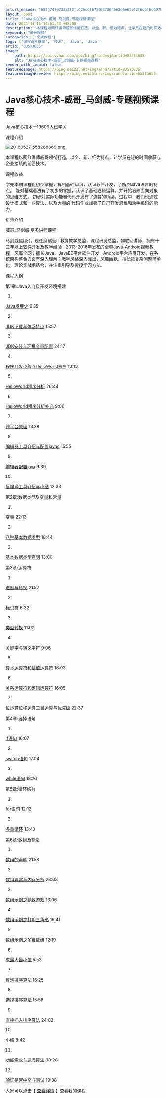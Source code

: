 ```yaml
---
arturl_encode: "68747470733a2f2f:626c6f672e6373646e2e6e65742f6d6f6c6979696e67697473:2f61727469636c652f64657461696c732f3833353733363335"
layout: post
title: "Java核心技术-威哥_马剑威-专题视频课程"
date: 2021-10-15 14:01:44 +08:00
description: "本课程以网红讲师威哥领衔打造，以全、新、细为特点，让学员在短的时间收获与企业接轨的前沿技术。_威哥视"
keywords: "威哥视频"
categories: ['视频教程']
tags: ['编程语言框架', '技术', 'Java', 'Java']
artid: "83573635"
image:
    path: https://api.vvhan.com/api/bing?rand=sj&artid=83573635
    alt: "Java核心技术-威哥_马剑威-专题视频课程"
render_with_liquid: false
featuredImage: https://bing.ee123.net/img/rand?artid=83573635
featuredImagePreview: https://bing.ee123.net/img/rand?artid=83573635
---
```


# Java核心技术-威哥\_马剑威-专题视频课程

Java核心技术—19609人已学习
  

课程介绍
  
![201605271658286869.png](https://img-bss.csdn.net/201605271658286869.png)
  
本课程以网红讲师威哥领衔打造，以全、新、细为特点，让学员在短的时间收获与企业接轨的前沿技术。
  

课程收益
  
学完本期课程能初步掌握计算机基础知识，认识软件开发，了解到Java语言的特点。 能对基础语法有了初步的掌握，认识了基础逻辑运算，并开始培养面向对象的思维方式。 初步对实际功能和代码开发有了连接的桥梁，过程中，我们也通过设计模式和一些算法，以及大量的 代码作业加强了自己开发思维和动手编码的能力。
  

讲师介绍
  
威哥\_马剑威
[更多讲师课程](https://edu.csdn.net/lecturer/837?utm_source=blog2edu)
  
马剑威(威哥)，现任磨砺营IT教育教学总监，课程研发总监，物联网讲师，拥有十三年以上软件开发及教学经验，2013-2016年发布的全套Java-Android视频教程，风靡全网；擅长Java、JavaEE平台软件开发，Android平台应用开发，在系统架构整合方面有深入理解；教学风格深入浅出，风趣幽默，擅长把复杂问题简单化，理论实战相结合，并注重引导及传授学习方法。
  

课程大纲
  
第1章:Java入门及开发环境搭建
  
1.
[Java发展史](https://edu.csdn.net/course/play/2445/38436?utm_source=blog2edu)
6:35
  
2.
[JDK下载与体系特点](https://edu.csdn.net/course/play/2445/38437?utm_source=blog2edu)
15:57
  
3.
[JDK安装与环境变量配置](https://edu.csdn.net/course/play/2445/38438?utm_source=blog2edu)
24:17
  
4.
[程序开发步骤与HelloWorld程序](https://edu.csdn.net/course/play/2445/38439?utm_source=blog2edu)
13:13
  
5.
[HelloWorld程序分析](https://edu.csdn.net/course/play/2445/38440?utm_source=blog2edu)
26:44
  
6.
[HelloWorld程序分析补充](https://edu.csdn.net/course/play/2445/38441?utm_source=blog2edu)
9:06
  
7.
[跨平台原理](https://edu.csdn.net/course/play/2445/38442?utm_source=blog2edu)
13:38
  
8.
[编辑器工具介绍与配置javac](https://edu.csdn.net/course/play/2445/38443?utm_source=blog2edu)
15:55
  
9.
[编辑器配置java](https://edu.csdn.net/course/play/2445/38444?utm_source=blog2edu)
9:39
  
10.
[反编译工具介绍与小结](https://edu.csdn.net/course/play/2445/38445?utm_source=blog2edu)
12:33
  
第2章:数据类型及变量和常量
  
1.
[变量](https://edu.csdn.net/course/play/2445/38446?utm_source=blog2edu)
22:13
  
2.
[八种基本数据类型](https://edu.csdn.net/course/play/2445/38447?utm_source=blog2edu)
18:44
  
3.
[基本数据类型声明](https://edu.csdn.net/course/play/2445/38448?utm_source=blog2edu)
13:00
  
第3章:运算符
  
1.
[进制与转换](https://edu.csdn.net/course/play/2445/38449?utm_source=blog2edu)
21:52
  
2.
[标识符](https://edu.csdn.net/course/play/2445/38450?utm_source=blog2edu)
6:32
  
3.
[类型转换](https://edu.csdn.net/course/play/2445/38451?utm_source=blog2edu)
11:02
  
4.
[关键字与转义字符](https://edu.csdn.net/course/play/2445/38452?utm_source=blog2edu)
9:06
  
5.
[算术运算符和赋值运算符](https://edu.csdn.net/course/play/2445/38453?utm_source=blog2edu)
16:03
  
6.
[关系运算符和逻辑运算符](https://edu.csdn.net/course/play/2445/38454?utm_source=blog2edu)
16:05
  
7.
[位运算位移运算三目运算与优先级](https://edu.csdn.net/course/play/2445/38455?utm_source=blog2edu)
22:37
  
第4章:选择语句
  
1.
[if语句](https://edu.csdn.net/course/play/2445/38456?utm_source=blog2edu)
16:07
  
2.
[switch语句](https://edu.csdn.net/course/play/2445/38457?utm_source=blog2edu)
17:04
  
3.
[while语句](https://edu.csdn.net/course/play/2445/38458?utm_source=blog2edu)
18:26
  
第5章:循环结构
  
1.
[for语句](https://edu.csdn.net/course/play/2445/38459?utm_source=blog2edu)
12:12
  
2.
[多重循环](https://edu.csdn.net/course/play/2445/38460?utm_source=blog2edu)
13:40
  
第6章:数组及算法
  
1.
[数组的声明](https://edu.csdn.net/course/play/2445/38461?utm_source=blog2edu)
21:58
  
2.
[数组异常与内存分析](https://edu.csdn.net/course/play/2445/38462?utm_source=blog2edu)
28:03
  
3.
[数组示例之猜数游戏](https://edu.csdn.net/course/play/2445/38463?utm_source=blog2edu)
13:06
  
4.
[数组示例之打印三角形](https://edu.csdn.net/course/play/2445/38464?utm_source=blog2edu)
19:41
  
5.
[数组示例之多维数组](https://edu.csdn.net/course/play/2445/38465?utm_source=blog2edu)
12:19
  
6.
[求最大最小值](https://edu.csdn.net/course/play/2445/38466?utm_source=blog2edu)
5:53
  
7.
[冒泡排序算法](https://edu.csdn.net/course/play/2445/38467?utm_source=blog2edu)
16:25
  
8.
[选择排序算法](https://edu.csdn.net/course/play/2445/38468?utm_source=blog2edu)
15:58
  
9.
[直接插入排序算法](https://edu.csdn.net/course/play/2445/38469?utm_source=blog2edu)
24:03
  
10.
[小结](https://edu.csdn.net/course/play/2445/38470?utm_source=blog2edu)
8:42
  
11.
[功能需求与选号算法](https://edu.csdn.net/course/play/2445/38471?utm_source=blog2edu)
30:26
  
12.
[验证是否中奖与测试](https://edu.csdn.net/course/play/2445/38472?utm_source=blog2edu)
19:38
  
大家可以点击【
[查看详情](https://edu.csdn.net/course/detail/2445?utm_source=blog2edu)
】查看我的课程
